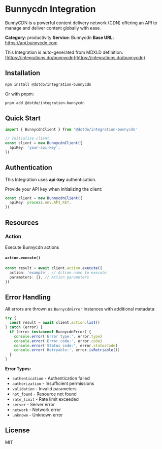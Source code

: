 # Bunnycdn Integration

BunnyCDN is a powerful content delivery network (CDN) offering an API to manage and deliver content globally with ease.

**Category**: productivity
**Service**: Bunnycdn
**Base URL**: https://api.bunnycdn.com

This Integration is auto-generated from MDXLD definition: [https://integrations.do/bunnycdn](https://integrations.do/bunnycdn)

## Installation

```bash
npm install @dotdo/integration-bunnycdn
```

Or with pnpm:

```bash
pnpm add @dotdo/integration-bunnycdn
```

## Quick Start

```typescript
import { BunnycdnClient } from '@dotdo/integration-bunnycdn'

// Initialize client
const client = new BunnycdnClient({
  apiKey: 'your-api-key',
})
```

## Authentication

This Integration uses **api-key** authentication.

Provide your API key when initializing the client:

```typescript
const client = new BunnycdnClient({
  apiKey: process.env.API_KEY,
})
```

## Resources

### Action

Execute Bunnycdn actions

#### `action.execute()`

```typescript
const result = await client.action.execute({
  action: 'example', // Action name to execute
  parameters: {}, // Action parameters
})
```

## Error Handling

All errors are thrown as `BunnycdnError` instances with additional metadata:

```typescript
try {
  const result = await client.action.list()
} catch (error) {
  if (error instanceof BunnycdnError) {
    console.error('Error type:', error.type)
    console.error('Error code:', error.code)
    console.error('Status code:', error.statusCode)
    console.error('Retryable:', error.isRetriable())
  }
}
```

**Error Types:**

- `authentication` - Authentication failed
- `authorization` - Insufficient permissions
- `validation` - Invalid parameters
- `not_found` - Resource not found
- `rate_limit` - Rate limit exceeded
- `server` - Server error
- `network` - Network error
- `unknown` - Unknown error

## License

MIT
